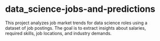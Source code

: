 # data_science-jobs-and-predictions
This project analyzes job market trends for data science roles using a dataset of job postings. The goal is to extract insights about salaries, required skills, job locations, and industry demands.
